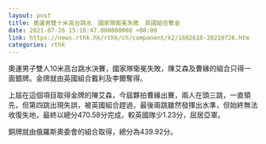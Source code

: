 ```yaml
---
layout: post
title: 奧運男雙十米高台跳水　國家隊衛冕失敗　英國組合奪金
date: 2021-07-26 15:16:47.000000000 +08:00
link: https://news.rthk.hk/rthk/ch/component/k2/1602618-20210726.htm
categories: rthk
---
```


奧運男子雙人10米高台跳水決賽，國家隊衛冕失敗，陳艾森及曹緣的組合只得一面銀牌。金牌就由英國組合戴利及李爾奪得。

上屆在這個項目取得金牌的陳艾森，今屆夥拍曹緣出賽，兩人在頭三跳，一直領先，但第四跳出現失誤，被英國組合趕過，最後兩跳雖然發揮出水準，但始終無法收復失地，最終以總分470.58分完成，較英國隊少1.23分，屈居亞軍。

銅牌就由俄羅斯奧委會的組合取得，總分為439.92分。
